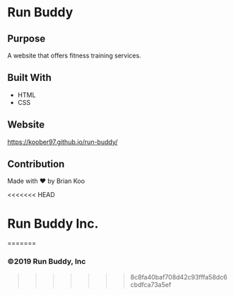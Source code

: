 # Run Buddy

## Purpose
A website that offers fitness training services.

## Built With
* HTML
* CSS

## Website
https://koober97.github.io/run-buddy/

## Contribution
Made with ❤️ by Brian Koo

<<<<<<< HEAD
# Run Buddy Inc.
=======
### ©️2019 Run Buddy, Inc
>>>>>>> 8c8fa40baf708d42c93fffa58dc6cbdfca73a5ef
